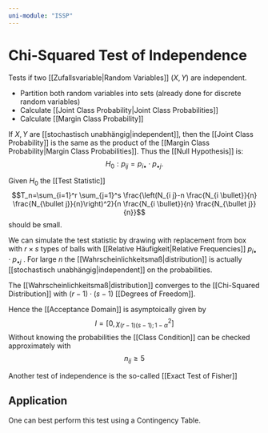 ```yaml
---
uni-module: "ISSP"
---
```


# Chi-Squared Test of Independence

Tests if two [[Zufallsvariable|Random Variables]] $(X,Y)$ are independent.

- Partition both random variables into sets (already done for discrete random variables)
- Calculate [[Joint Class Probability|Joint Class Probabilities]]
- Calculate [[Margin Class Probability]]

If $X,Y$ are [[stochastisch unabhängig|independent]], then the [[Joint Class Probability]] is the same as the product of the [[Margin Class Probability|Margin Class Probabilities]]. Thus the [[Null Hypothesis]] is:
$$H_0: p_{i j}=p_{i \bullet} \cdot p_{\bullet j}.$$

Given $H_{0}$ the [[Test Statistic]]
$$T_n=\sum_{i=1}^r \sum_{j=1}^s \frac{\left(N_{i j}-n \frac{N_{i \bullet}}{n} \frac{N_{\bullet j}}{n}\right)^2}{n \frac{N_{i \bullet}}{n} \frac{N_{\bullet j}}{n}}$$
should be small.

We can simulate the test statistic by drawing with replacement from box with $r\times s$ types of balls with [[Relative Häufigkeit|Relative Frequencies]] $p_{i \bullet} \cdot p_{\bullet j}$ . For large $n$ the [[Wahrscheinlichkeitsmaß|distribution]] is actually [[stochastisch unabhängig|independent]] on the probabilities.

The [[Wahrscheinlichkeitsmaß|distribution]] converges to the [[Chi-Squared Distribution]] with $(r-1)\cdot(s-1)$ [[Degrees of Freedom]].

Hence the [[Acceptance Domain]] is asymptoically given by
$$I=\left[0, \chi_{(r-1)(s-1) ; 1-\alpha}^2\right]$$
Without knowing the probabilities the [[Class Condition]] can be checked approximately with
$$n_{ij}\geq 5$$

Another test of independence is the so-called [[Exact Test of Fisher]]

## Application

One can best perform this test using a Contingency Table.
